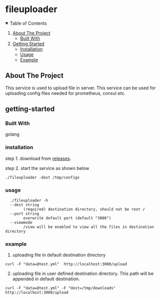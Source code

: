 # fileuploader

<!-- TABLE OF CONTENTS -->
<details open="open">
  <summary>Table of Contents</summary>
  <ol>
    <li>
      <a href="#about-the-project">About The Project</a>
      <ul>
        <li><a href="#built-with">Built With</a></li>
      </ul>
    </li>
    <li>
      <a href="#getting-started">Getting Started</a>
      <ul>
        <li><a href="#installation">Installation</a></li>
        <li><a href="#usage">Usage</a></li>  
        <li><a href="#example">Example</a></li> 
      </ul>
    </li>
  </ol>
</details>

<!-- ABOUT THE PROJECT -->
## About The Project

This service is used to upload file in server. This service can be used for uploading config files needed for prometheus, consul etc.

## getting-started

### Built With
 golang
 
### installation
 
 step 1. download from <a href=https://github.com/smutil/fileuploader/releases>releases</a>. 
 
 step 2. start the service as shown below
 
 ```
 ./fileuploader -dest /tmp/configs
 ```
 
### usage

``` 
  ./fileuploader -h
  --dest string
        (required) destination directory, should not be root /
  --port string
        overwrite default port (default "3000")
  --viewmode
        /view will be enabled to view all the files in destination directory
 ```
 
 ### example

 1. uploading file in default destination directory
 ```
 curl -F "data=@test.yml"  http://localhost:3000/upload
 
 ```

 2. uploading file in user defined destination directory. This path will be appended in default destination.
 ```
 curl -F "data=@test.yml" -F "dest=/tmp/downloads"  http://localhost:3000/upload
 
 ```
